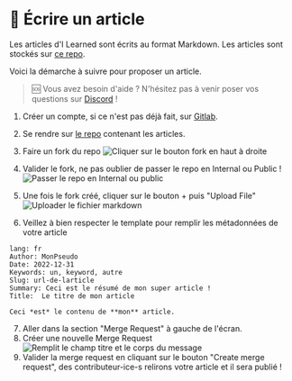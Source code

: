 # 📰 Écrire un article

Les articles d'I Learned sont écrits au format Markdown. Les articles sont stockés sur [ce repo](https://gitlab.ilearned.eu/i-learned/blog/content-fr).

Voici la démarche à suivre pour proposer un article.

> 🆘 Vous avez besoin d'aide ? N'hésitez pas à venir poser vos questions sur [Discord](https://discord.gg/ZyWUJYSc3C) !

1. Créer un compte, si ce n'est pas déjà fait, sur [Gitlab](https://gitlab.ilearned.eu).
2. Se rendre sur [le repo](https://gitlab.ilearned.eu/i-learned/blog/content-fr) contenant les articles.
3. Faire un fork du repo
  ![Cliquer sur le bouton fork en haut à droite](/img/fork.png)

4. Valider le fork, ne pas oublier de passer le repo en Internal ou Public !
  ![Passer le repo en Internal ou public](/img/fork_2.png)
5. Une fois le fork créé, cliquer sur le bouton + puis "Upload File"
  ![Uploader le fichier markdown](/img/upload.png)
6. Veillez à bien respecter le template pour remplir les métadonnées de votre article
  ```
  lang: fr
  Author: MonPseudo
  Date: 2022-12-31
  Keywords: un, keyword, autre
  Slug: url-de-larticle
  Summary: Ceci est le résumé de mon super article !
  Title:  Le titre de mon article

  Ceci *est* le contenu de **mon** article.
  ```
7. Aller dans la section "Merge Request" à gauche de l'écran.
8. Créer une nouvelle Merge Request
  ![Remplit le champ titre et le corps du message](/img/pr_form.png)
9. Valider la merge request en cliquant sur le bouton "Create merge request", des contributeur-ice-s relirons votre article et il sera publié !
